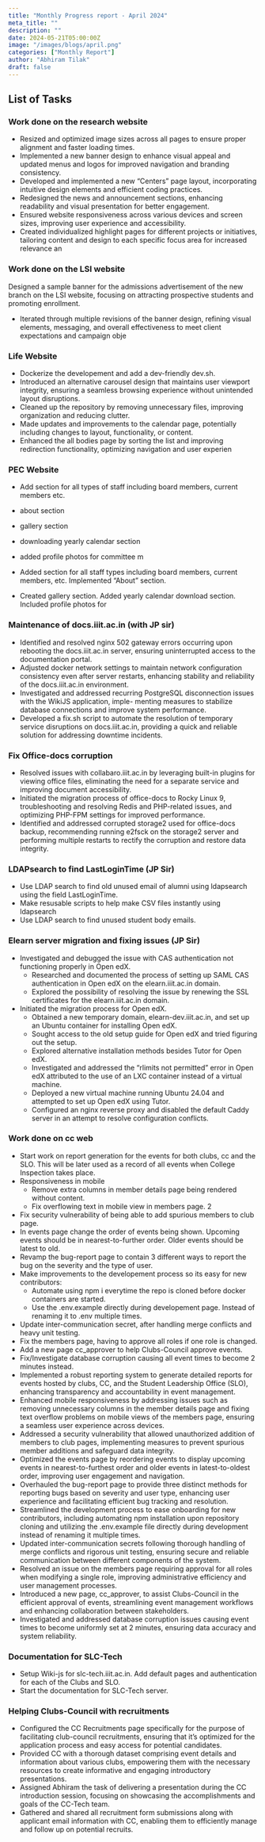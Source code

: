```yaml
---
title: "Monthly Progress report - April 2024"
meta_title: ""
description: ""
date: 2024-05-21T05:00:00Z
image: "/images/blogs/april.png"
categories: ["Monthly Report"]
author: "Abhiram Tilak"
draft: false
---
```


## List of Tasks

### Work done on the research website

- Resized and optimized image sizes across all pages to ensure proper alignment
  and faster loading times.
- Implemented a new banner design to enhance visual appeal and updated menus and
  logos for improved
  navigation and branding consistency.
- Developed and implemented a new “Centers” page layout, incorporating intuitive
  design elements and efficient
  coding practices.
- Redesigned the news and announcement sections, enhancing readability and
  visual presentation for better
  engagement.
- Ensured website responsiveness across various devices and screen sizes,
  improving user experience and
  accessibility.
- Created individualized highlight pages for different projects or initiatives,
  tailoring content and design to each
  specific focus area for increased relevance an

### Work done on the LSI website

Designed a sample banner for the admissions advertisement of the new branch on
the LSI website, focusing on
attracting prospective students and promoting enrollment.

- Iterated through multiple revisions of the banner design, refining visual
  elements, messaging, and overall
  effectiveness to meet client expectations and campaign obje

### Life Website

- Dockerize the developement and add a dev-friendly dev.sh.
- Introduced an alternative carousel design that maintains user viewport
  integrity, ensuring a seamless browsing
  experience without unintended layout disruptions.
- Cleaned up the repository by removing unnecessary files, improving
  organization and reducing clutter.
- Made updates and improvements to the calendar page, potentially including
  changes to layout, functionality,
  or content.
- Enhanced the all bodies page by sorting the list and improving redirection
  functionality, optimizing navigation
  and user experien

### PEC Website

- Add section for all types of staff including board members, current members
  etc.
- about section
- gallery section
- downloading yearly calendar section
- added profile photos for committee m

- Added section for all staff types including board members, current members, etc.
  Implemented “About” section.
- Created gallery section. Added yearly calendar download section. Included
  profile photos for

### Maintenance of docs.iiit.ac.in (with JP sir)

- Identified and resolved nginx 502 gateway errors occurring upon rebooting the docs.iiit.ac.in server,
  ensuring uninterrupted access to the documentation portal.
- Adjusted docker network settings to maintain network configuration consistency even after server restarts,
  enhancing stability and reliability of the docs.iiit.ac.in environment.
- Investigated and addressed recurring PostgreSQL disconnection issues with the WikiJS application, imple-
  menting measures to stabilize database connections and improve system performance.
- Developed a fix.sh script to automate the resolution of temporary service disruptions on docs.iiit.ac.in,
  providing a quick and reliable solution for addressing downtime incidents.

### Fix Office-docs corruption

- Resolved issues with collabaro.iiit.ac.in by leveraging built-in plugins for viewing office files, eliminating
  the need for a separate service and improving document accessibility.
- Initiated the migration process of office-docs to Rocky Linux 9, troubleshooting and resolving Redis and
  PHP-related issues, and optimizing PHP-FPM settings for improved performance.
- Identified and addressed corrupted storage2 used for office-docs backup, recommending running e2fsck on the
  storage2 server and performing multiple restarts to rectify the corruption and restore data integrity.

### LDAPsearch to find LastLoginTime (JP Sir)

- Use LDAP search to find old unused email of alumni using ldapsearch using the field LastLoginTime.
- Make resusable scripts to help make CSV files instantly using ldapsearch
- Use LDAP search to find unused student body emails.

### Elearn server migration and fixing issues (JP Sir)

- Investigated and debugged the issue with CAS authentication not functioning properly in Open edX.
  - Researched and documented the process of setting up SAML CAS authentication in Open edX on the
    elearn.iiit.ac.in domain.
  - Explored the possibility of resolving the issue by renewing the SSL certificates for the elearn.iiit.ac.in
    domain.
- Initiated the migration process for Open edX.
  - Obtained a new temporary domain, elearn-dev.iiit.ac.in, and set up an Ubuntu container for installing
    Open edX.
  - Sought access to the old setup guide for Open edX and tried figuring out the setup.
  - Explored alternative installation methods besides Tutor for Open edX.
  - Investigated and addressed the “rlimits not permitted” error in Open edX attributed to the use of an
    LXC container instead of a virtual machine.
  - Deployed a new virtual machine running Ubuntu 24.04 and attempted to set up Open edX using Tutor.
  - Configured an nginx reverse proxy and disabled the default Caddy server in an attempt to resolve
    configuration conflicts.

### Work done on cc web

- Start work on report generation for the events for both clubs, cc and the SLO. This will be later used as a
  record of all events when College Inspection takes place.
- Responsiveness in mobile
  - Remove extra columns in member details page being rendered without content.
  - Fix overflowing text in mobile view in members page.
    2
- Fix security vulnerability of being able to add spurious members to club page.
- In events page change the order of events being shown. Upcoming events should be in nearest-to-further order.
  Older events should be latest to old.
- Revamp the bug-report page to contain 3 different ways to report the bug on the severity and the type of user.
- Make improvements to the developement process so its easy for new contributors:
  - Automate using npm i everytime the repo is cloned before docker containers are started.
  - Use the .env.example directly during developement page. Instead of renaming it to .env multiple times.
- Update inter-communication secret, after handling merge conflicts and heavy unit testing.
- Fix the members page, having to approve all roles if one role is changed.
- Add a new page cc_approver to help Clubs-Council approve events.
- Fix/Investigate database corruption causing all event times to become 2 minutes instead.
- Implemented a robust reporting system to generate detailed reports for events hosted by clubs, CC, and the
  Student Leadership Office (SLO), enhancing transparency and accountability in event management.
- Enhanced mobile responsiveness by addressing issues such as removing unnecessary columns in the member
  details page and fixing text overflow problems on mobile views of the members page, ensuring a seamless user
  experience across devices.
- Addressed a security vulnerability that allowed unauthorized addition of members to club pages, implementing
  measures to prevent spurious member additions and safeguard data integrity.
- Optimized the events page by reordering events to display upcoming events in nearest-to-furthest order and
  older events in latest-to-oldest order, improving user engagement and navigation.
- Overhauled the bug-report page to provide three distinct methods for reporting bugs based on severity and
  user type, enhancing user experience and facilitating efficient bug tracking and resolution.
- Streamlined the development process to ease onboarding for new contributors, including automating npm
  installation upon repository cloning and utilizing the .env.example file directly during development instead
  of renaming it multiple times.
- Updated inter-communication secrets following thorough handling of merge conflicts and rigorous unit testing,
  ensuring secure and reliable communication between different components of the system.
- Resolved an issue on the members page requiring approval for all roles when modifying a single role, improving
  administrative efficiency and user management processes.
- Introduced a new page, cc_approver, to assist Clubs-Council in the efficient approval of events, streamlining
  event management workflows and enhancing collaboration between stakeholders.
- Investigated and addressed database corruption issues causing event times to become uniformly set at 2
  minutes, ensuring data accuracy and system reliability.

### Documentation for SLC-Tech

- Setup Wiki-js for slc-tech.iiit.ac.in. Add default pages and authentication for each of the Clubs and
  SLO.
- Start the documentation for SLC-Tech server.

### Helping Clubs-Council with recruitments

- Configured the CC Recruitments page specifically for the purpose of facilitating club-council recruitments,
  ensuring that it’s optimized for the application process and easy access for potential candidates.
- Provided CC with a thorough dataset comprising event details and information about various clubs, empowering
  them with the necessary resources to create informative and engaging introductory presentations.
- Assigned Abhiram the task of delivering a presentation during the CC introduction session, focusing on
  showcasing the accomplishments and goals of the CC-Tech team.
- Gathered and shared all recruitment form submissions along with applicant email information with CC,
  enabling them to efficiently manage and follow up on potential recruits.
